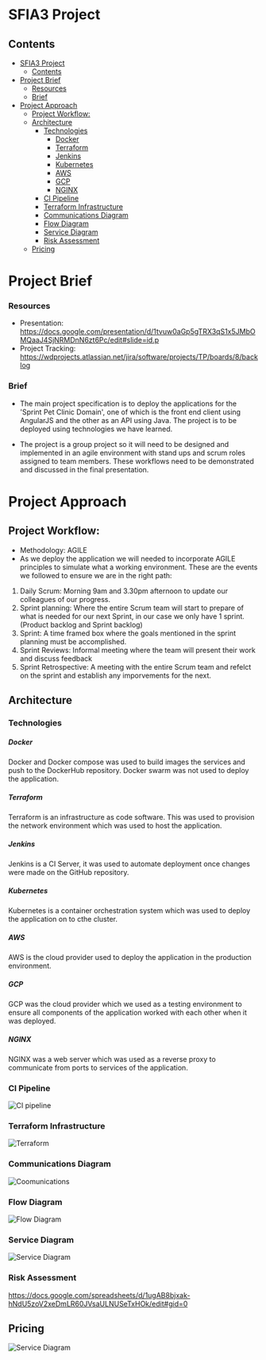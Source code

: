 # SFIA3 Project

## Contents 

- [SFIA3 Project](#sfia3-project)
  - [Contents](#contents)
- [Project Brief](#project-brief)
    - [Resources](#resources)
    - [Brief](#brief)
- [Project Approach](#project-approach)
  - [Project Workflow:](#project-workflow)
  - [Architecture](#architecture)
    - [Technologies](#technologies)
        - [Docker](#docker)
        - [Terraform](#terraform)
        - [Jenkins](#jenkins)
        - [Kubernetes](#kubernetes)
        - [AWS](#aws)
        - [GCP](#gcp)
        - [NGINX](#nginx)
    - [CI Pipeline](#ci-pipeline)
    - [Terraform Infrastructure](#terraform-infrastructure)
    - [Communications Diagram](#communications-diagram)
    - [Flow Diagram](#flow-diagram)
    - [Service Diagram](#service-diagram)
    - [Risk Assessment](#risk-assessment)
  - [Pricing](#pricing)
# Project Brief

### Resources
- Presentation: https://docs.google.com/presentation/d/1tvuw0aGp5gTRX3qS1x5JMbOMQaaJ4SjNRMDnN6zt6Pc/edit#slide=id.p
- Project Tracking: https://wdprojects.atlassian.net/jira/software/projects/TP/boards/8/backlog

### Brief
- The main project specification is to deploy the applications for the 'Sprint Pet Clinic Domain', one of which is the front end client using AngularJS and the other as an API using Java. The project is to be deployed using technologies we have learned.

- The project is a group project so it will need to be designed and implemented in an agile environment with stand ups and scrum roles assigned to team members. These workflows need to be demonstrated and discussed in the final presentation.

# Project Approach
## Project Workflow:
- Methodology: AGILE
- As we deploy the application we will needed to incorporate AGILE principles to simulate what a working environment. These are the events we followed to ensure we are in the right path:
1. Daily Scrum: Morning 9am and 3.30pm afternoon to update our colleagues of our progress.
2. Sprint planning: Where the entire Scrum team will start to prepare of what is needed for our next Sprint, in our case we only have 1 sprint. (Product backlog and Sprint backlog)
3. Sprint: A time framed box where the goals mentioned in the sprint planning must be accomplished.
4. Sprint Reviews: Informal meeting where the team will present their work and discuss feedback
5. Sprint Retrospective: A meeting with the entire Scrum team and refelct on the sprint and establish any imporvements for the next.

## Architecture

### Technologies
 
 
 
##### Docker
Docker and Docker compose was used to build images the services and push to the DockerHub repository. Docker swarm was not used to deploy the application.
##### Terraform
Terraform is an infrastructure as code software. This was used to provision the network environment which was used to host the application. 
##### Jenkins
Jenkins is a CI Server, it was used to automate deployment once changes were made on the GitHub repository.
##### Kubernetes
Kubernetes is a container orchestration system which was used to deploy the application on to cthe cluster.
##### AWS
AWS is the cloud provider used to deploy the application in the production environment.
##### GCP
GCP was the cloud provider which we used as a testing environment to ensure all components of the application worked with each other when it was deployed.
##### NGINX
NGINX was a web server which was used as a reverse proxy to communicate from ports to services of the application.

### CI Pipeline
![CI pipeline](Images/CIpipeline.png)
### Terraform Infrastructure
![Terraform](Images/Communication.png)
### Communications Diagram
![Coomunications](Images/Flow.png)
### Flow Diagram
![Flow Diagram](Images/Infrastructure.png)
### Service Diagram
![Service Diagram](Images/Terraform.png)
### Risk Assessment
https://docs.google.com/spreadsheets/d/1ugAB8bjxak-hNdU5zoV2xeDmLR60JVsaULNUSeTxHOk/edit#gid=0
## Pricing
![Service Diagram](Images/cost.PNG)
